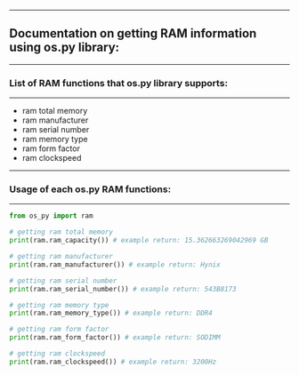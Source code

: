 ------------------------
## Documentation on getting RAM information using os.py library:
------------------------
### List of RAM functions that os.py library supports:
------------------------

* ram total memory
* ram manufacturer
* ram serial number
* ram memory type
* ram form factor
* ram clockspeed

------------------------
### Usage of each os.py RAM functions:
------------------------

```python
from os_py import ram

# getting ram total memory
print(ram.ram_capacity()) # example return: 15.362663269042969 GB

# getting ram manufacturer
print(ram.ram_manufacturer()) # example return: Hynix

# getting ram serial number
print(ram.ram_serial_number()) # example return: 543B8173

# getting ram memory type
print(ram.ram_memory_type()) # example return: DDR4

# getting ram form factor
print(ram.ram_form_factor()) # example return: SODIMM

# getting ram clockspeed
print(ram.ram_clockspeed()) # example return: 3200Hz
```